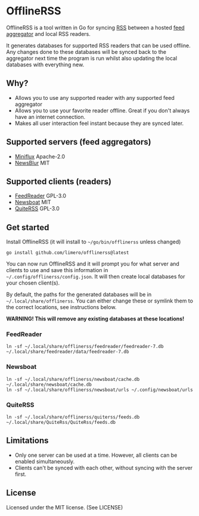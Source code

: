# OfflineRSS

OfflineRSS is a tool written in Go for syncing [RSS](https://en.wikipedia.org/wiki/RSS) between a hosted [feed aggregator](https://en.wikipedia.org/wiki/News_aggregator) and local RSS readers.

It generates databases for supported RSS readers that can be used offline. Any changes done to these databases will be synced back to the aggregator next time the program is run whilst also updating the local databases with everything new.

## Why?

* Allows you to use any supported reader with any supported feed aggregator
* Allows you to use your favorite reader offline. Great if you don't always have an internet connection.
* Makes all user interaction feel instant because they are synced later.

## Supported servers (feed aggregators)

* [Miniflux](https://miniflux.app) Apache-2.0
* [NewsBlur](https://newsblur.com) MIT

## Supported clients (readers)

* [FeedReader](https://jangernert.github.io/FeedReader) GPL-3.0
* [Newsboat](https://newsboat.org) MIT
* [QuiteRSS](https://quiterss.org) GPL-3.0

## Get started

Install OfflineRSS (it will install to `~/go/bin/offlinerss` unless changed)

```
go install github.com/limero/offlinerss@latest
```

You can now run OfflineRSS and it will prompt you for what server and clients to use and save this information in `~/.config/offlinerss/config.json`. It will then create local databases for your chosen client(s).

By default, the paths for the generated databases will be in `~/.local/share/offlinerss`. You can either change these or symlink them to the correct locations, see instructions below.

**WARNING! This will remove any existing databases at these locations!**

### FeedReader

```
ln -sf ~/.local/share/offlinerss/feedreader/feedreader-7.db ~/.local/share/feedreader/data/feedreader-7.db
```

### Newsboat

```
ln -sf ~/.local/share/offlinerss/newsboat/cache.db ~/.local/share/newsboat/cache.db
ln -sf ~/.local/share/offlinerss/newsboat/urls ~/.config/newsboat/urls
```

### QuiteRSS

```
ln -sf ~/.local/share/offlinerss/quiterss/feeds.db ~/.local/share/QuiteRss/QuiteRss/feeds.db
```

## Limitations

* Only one server can be used at a time. However, all clients can be enabled simultaneously.
* Clients can't be synced with each other, without syncing with the server first.

## License

Licensed under the MIT license. (See LICENSE)
